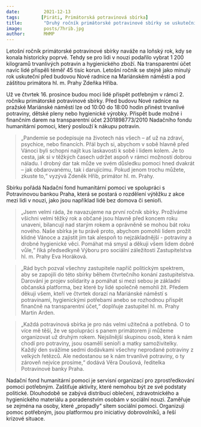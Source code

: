 ```yaml
---
date:         2021-12-13
tags:        [Piráti, Primátorská potravinová sbírka]
title:        "Druhý ročník primátorské potravinové sbírky se uskuteční ve čtvrtek 16. prosince na Mariánském náměstí"
image: 	      posts/7hrib.jpg
author:       MHMP
---
```

 
Letošní ročník primátorské potravinové sbírky naváže na loňský rok, kdy se konala historicky poprvé. Tehdy se pro lidi v nouzi podařilo vybrat 1 200 kilogramů trvanlivých potravin a hygienického zboží. Na transparentní účet navíc lidé přispěli téměř 45 tisíc korun. Letošní ročník se stejně jako minulý rok uskuteční před budovou Nové radnice na Mariánském náměstí a pod záštitou primátora hl. m. Prahy Zdeňka Hřiba. 

Už ve čtvrtek 16. prosince budou moci lidé přispět potřebným v rámci 2. ročníku primátorské potravinové sbírky. Před budovu Nové radnice na pražské Mariánské náměstí lze od 10:00 do 18:00 hodin přinést trvanlivé potraviny, dětské pleny nebo hygienické výrobky. Přispět bude možné i finančním darem na transparentní účet 2301898773/2010 Nadačního fondu humanitární pomoci, který poslouží k nákupu potravin. 

> „Pandemie se podepisuje na životech nás všech – ať už na zdraví, psychice, nebo financích. Přál bych si, abychom v sobě hlavně před Vánoci byli schopni najít kus laskavosti k sobě i lidem kolem. Je to cesta, jak si v těžkých časech udržet aspoň v rámci možností dobrou náladu. I drobný dar tak může ve svém důsledku pomoci hned dvakrát – jak obdarovanému, tak i darujícímu. Pokud jenom trochu můžete, zkuste to,“ vyzývá Zdeněk Hřib, primátor hl. m. Prahy.  

Sbírku pořádá Nadační fond humanitární pomoci ve spolupráci s Potravinovou bankou Praha, která se postará o rozdělení výtěžku z akce mezi lidi v nouzi, jako jsou například lidé bez domova či senioři.

> „Jsem velmi ráda, že navazujeme na první ročník sbírky. Prožíváme všichni velmi těžký rok a občané jsou hlavně před koncem roku unaveni, bilancují nad starým rokem a oprávněně se mohou bát roku nového. Naše sbírka je tu právě proto, abychom pomohli lidem prožít klidné Vánoce a zajistit jim tak alespoň to nejzákladnější - potraviny a drobné hygienické věci. Pomáhat má smysl a děkuji všem lidem dobré vůle,“ říká předsedkyně Výboru pro sociální záležitosti Zastupitelstva hl. m. Prahy Eva Horáková. 

> „Rád bych pozval všechny zastupitele napříč politickým spektrem, aby se zapojili do této sbírky během čtvrtečního konání zastupitelstva. Darování je projev solidarity a pomáhat si mezi sebou je základní občanská platforma, bez které by lidé společně nemohli žít. Předem děkuji všem, kteří ve čtvrtek dorazí na Mariánské náměstí s potravinami, hygienickými potřebami anebo se rozhodnou přispět finančně na transparentní účet,“ doplňuje zastupitel hl. m. Prahy Martin Arden. 

> „Každá potravinová sbírka je pro nás velmi užitečná a potřebná. O to více mě těší, že ve spolupráci s panem primátorem ji můžeme organizovat už druhým rokem. Nejsilnější skupinou osob, která k nám chodí pro potraviny, jsou osamělí senioři a matky samoživitelky. Každý den svážíme sedmi dodávkami všechny neprodané potraviny z velkých řetězců. Ale nedostanou se k nám trvanlivé potraviny, o ty zároveň nejvíce prosíme,“ dodává Věra Doušová, ředitelka Potravinové banky Praha. 

Nadační fond humanitární pomoci je servisní organizací pro zprostředkování pomoci potřebným. Zaštiťuje aktivity, které nemohou být ze své podstaty politické. Dlouhodobě se zabývá distribucí oblečení, zdravotnického a hygienického materiálu a poradenstvím osobám v sociální nouzi. Zaměřuje se zejména na osoby, které „propadly“ sítem sociální pomoci. Organizují pomoc potřebným, jsou platformou pro iniciativy dobrovolníků, a řeší krizové situace. 
